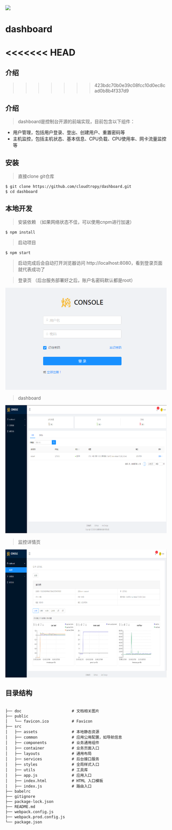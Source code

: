 ![](./doc/favicon.ico)

# dashboard
<<<<<<< HEAD
=======

## 介绍
>>>>>>> 423bdc70b0e39c08fcc10d0ec8cad0b8b4f337d9

## 介绍

> dashboard是控制台开源的前端实现，目前包含以下组件：

 
* 用户管理，包括用户登录、登出、创建用户、重置密码等
* 主机监控，包括主机状态、基本信息、CPU负载、CPU使用率、网卡流量监控等

## 安装

> 直接clone git仓库

    $ git clone https://github.com/cloudtropy/dashboard.git
    $ cd dashboard

## 本地开发

> 安装依赖 （如果网络状态不佳，可以使用cnpm进行加速）

    $ npm install

> 启动项目

    $ npm start

> 启动完成后会自动打开浏览器访问 http://localhost:8080，看到登录页面就代表成功了

> 登录页 （后台服务部署好之后，账户名密码默认都是root）

![](./doc/login.png)

> dashboard

<img src="./doc/dashboard.png" style="width: 760px;height: 400px" alt="dashboard">

> 监控详情页

<img src="./doc/hostmonitor.png" style="width: 760px;height: 400px" alt="monitor">

## 目录结构

```

├── doc                      # 文档相关图片
├── public
│   └── favicon.ico          # Favicon
├── src
│   ├── assets               # 本地静态资源
│   ├── common               # 应用公用配置，如导航信息
│   ├── components           # 业务通用组件
│   ├── container            # 业务页面入口
│   ├── layouts              # 通用布局
│   ├── services             # 后台接口服务
│   ├── styles               # 全局样式入口
│   ├── utils                # 工具库
│   ├── app.js               # 应用入口
│   ├── index.html           # HTML 入口模板
│   ├── index.js             # 路由入口
├── babelrc                 
├── gitignore               
├── package-lock.json                 
├── README.md
├── webpack.config.js                 
├── webpack.prod.config.js                 
└── package.json

```


